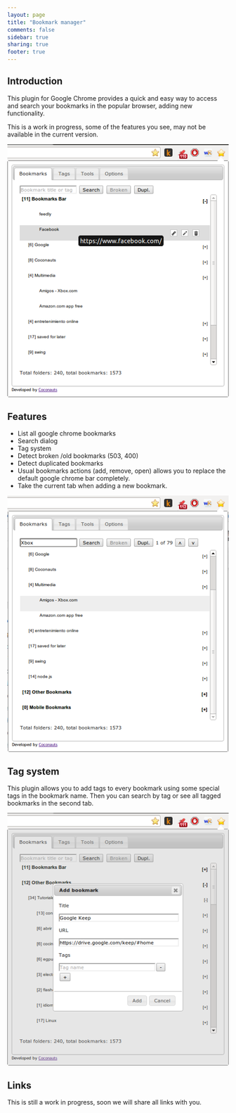 ```yaml
---
layout: page
title: "Bookmark manager"
comments: false
sidebar: true
sharing: true
footer: true
---
```


## Introduction

This plugin for Google Chrome provides a quick and easy way to access and search your bookmarks in the popular browser, adding new functionality.

This is a work in progress, some of the features you see, may not be available in the current version.

<img src="/projects/bookmark/bookmarks1.png" class="screenshot" />

## Features

* List all google chrome bookmarks
* Search dialog
* Tag system
* Detect broken /old bookmarks (503, 400)
* Detect duplicated bookmarks
* Usual bookmarks actions (add, remove, open) allows you to replace the default google chrome bar completely.
* Take the current tab when adding a new bookmark.

<img src="/projects/bookmark/bookmarks2.png" class="screenshot" />

## Tag system

This plugin allows you to add tags to every bookmark using some special tags in the bookmark name. Then you can search by tag or see all tagged bookmarks in the second tab.

<img src="/projects/bookmark/bookmarks_add.png" class="screenshot" />
 
## Links

This is still a work in progress, soon we will share all links with you.